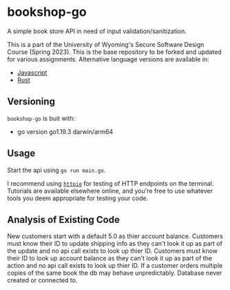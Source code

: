 # bookshop-go

A simple book store API in need of input validation/sanitization.

This is a part of the University of Wyoming's Secure Software Design Course (Spring 2023). This is the base repository to be forked and updated for various assignments. Alternative language versions are available in:

- [Javascript](https://github.com/andey-robins/bookshop-js)
- [Rust](https://github.com/andey-robins/bookshop-rs)

## Versioning

`bookshop-go` is buit with:

- go version go1.19.3 darwin/arm64

## Usage

Start the api using `go run main.go`.

I recommend using [`httpie`](https://httpie.io) for testing of HTTP endpoints on the terminal. Tutorials are available elsewhere online, and you're free to use whatever tools you deem appropriate for testing your code.

## Analysis of Existing Code

New customers start with a default 5.0 as thier account balance.
Customers must know their ID to update shipping info as they can't look it up as part of the update and no api call exists to look up thier ID.
Customers must know their ID to look up account balance as they can't look it up as part of the action and no api call exists to look up thier ID.
If a customer orders multiple copies of the same book the db may behave unpredictably.
Database never created or connected to.

